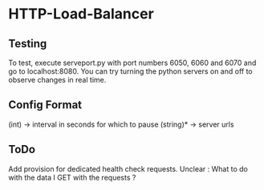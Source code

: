 # HTTP-Load-Balancer

## Testing
To test, execute serveport.py with port numbers 6050, 6060 and 6070 and go to localhost:8080. You can try turning the python servers on and off to observe changes in real time.

## Config Format
(int) -> interval in seconds for which to pause
(string)* -> server urls

## ToDo
Add provision for dedicated health check requests.
Unclear : What to do with the data I GET with the requests ?
